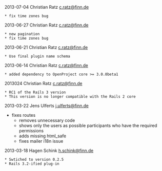 2013-07-04 Christian Ratz <c.ratz@finn.de>

	* fix time zones bug

2013-06-27 Christian Ratz <c.ratz@finn.de>

	* new pagination
	* fix time zones bug

2013-06-21 Christian Ratz <c.ratz@finn.de>

	* Use final plugin name schema

2013-06-14 Christian Ratz <c.ratz@finn.de>

	* added dependency to OpenProject core >= 3.0.0beta1

2013024 Christian Ratz <c.ratz@finn.de>

	* RC1 of the Rails 3 version
	* This version is no longer compatible with the Rails 2 core

2013-03-22 Jens Ulferts <j.ulferts@finn.de>

  * fixes routes
	* removes unnecessary code
	* shows only the users as possible participants who have the required
	  permissions
	* adds missing html_safe
	* fixes mailer i18n issue

2013-03-18  Hagen Schink <h.schink@finn.de>

	* Swtiched to version 0.2.5
	* Rails 3.2-ified plug-in
